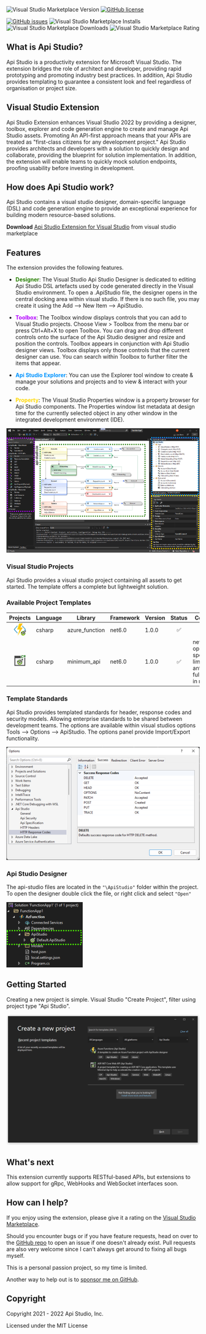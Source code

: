 ![Visual Studio Marketplace Version](https://img.shields.io/visual-studio-marketplace/v/AndrewButson.ApiStudio)
[![GitHub license](https://img.shields.io/github/license/arbs-io/api-studio-visualstudio.svg)](https://github.com/arbs-io/api-studio-visualstudio/blob/master/LICENSE.md)

[![GitHub issues](https://img.shields.io/github/issues/arbs-io/api-studio-visualstudio.svg)](https://github.com/arbs-io/api-studio-visualstudio/issues)
![Visual Studio Marketplace Installs](https://img.shields.io/visual-studio-marketplace/i/AndrewButson.ApiStudio)
![Visual Studio Marketplace Downloads](https://img.shields.io/visual-studio-marketplace/d/AndrewButson.ApiStudio)
![Visual Studio Marketplace Rating](https://img.shields.io/visual-studio-marketplace/r/AndrewButson.ApiStudio)

## **What is Api Studio?**

Api Studio is a productivity extension for Microsoft Visual Studio. The extension bridges the role of architect and developer, providing rapid prototyping and promoting industry best practices. In addition, Api Studio provides templating to guarantee a consistent look and feel regardless of organisation or project size.

## **Visual Studio Extension**

Api Studio Extension enhances Visual Studio 2022 by providing a designer, toolbox, explorer and code generation engine to create and manage Api Studio assets. Promoting An API-first approach means that your APIs are treated as "first-class citizens for any development project." Api Studio provides architects and developers with a solution to quickly design and collaborate, providing the blueprint for solution implementation. In addition, the extension will enable teams to quickly mock solution endpoints, proofing usability before investing in development.

## **How does Api Studio work?**

Api Studio contains a visual studio designer, domain-specific language (DSL) and code generation engine to provide an exceptional experience for building modern resource-based solutions.

**Download** [Api Studio Extension for Visual Studio](https://marketplace.visualstudio.com/items?itemName=AndrewButson.ApiStudio) from visual studio marketplace

## **Features**

The extension provides the following features.

- <span style="color:#267F00;">**Designer**</span>: The Visual Studio Api Studio Designer is dedicated to editing Api Studio DSL artefacts used by code generated directly in the Visual Studio environment. To open a .ApiStudio file, the designer opens in the central docking area within visual studio. If there is no such file, you may create it using the Add --> New Item --> ApiStudio.

- <span style="color:#B200FF;">**Toolbox**</span>: The Toolbox window displays controls that you can add to Visual Studio projects. Choose View > Toolbox from the menu bar or press Ctrl+Alt+X to open Toolbox. You can drag and drop different controls onto the surface of the Api Studio designer and resize and position the controls. Toolbox appears in conjunction with Api Studio designer views. Toolbox displays only those controls that the current designer can use. You can search within Toolbox to further filter the items that appear.

- <span style="color:#0094FF;">**Api Studio Explorer**</span>: You can use the Explorer tool window to create & manage your solutions and projects and to view & interact with your code.

- <span style="color:#FFD800;">**Property**</span>: The Visual Studio Properties window is a property browser for Api Studio components. The Properties window list metadata at design time for the currently selected object in any other window in the integrated development environment (IDE).

![api-studio-visualstudio-overview-highlighted__1.png](images/api-studio-visualstudio-overview-highlighted.png)

### **Visual Studio Projects**

Api Studio provides a visual studio project containing all assets to get started. The template offers a complete but lightweight solution.

### Available Project Templates

|                                          Projects                                           | Language | Library        | Framework | Version | Status | Comments                                                                     |
| :-----------------------------------------------------------------------------------------: | -------- | -------------- | --------- | ------- | :----: | ---------------------------------------------------------------------------- |
| ![csharp-azurefunction-dotnet6](images/api-studio.codegen.csharp-azurefunction-dotnet6.png) | csharp   | azure_function | net6.0    | 1.0.0   |   ✅   |
|    ![csharp-minimalapi-dotnet6](images/api-studio.codegen.csharp-minimalapi-dotnet6.png)    | csharp   | minimum_api    | net6.0    | 1.0.0   |   ✅   | net6.0 openapi specification limitations, anticipated full support in net7.0 |

### Template Standards

Api Studio provides templated standards for header, response codes and security models. Allowing enterprise standards to be shared between development teams. The options are available within visual studios options Tools --> Options --> ApiStudio. The options panel provide Import/Export functionality.

![api-studio-visualstudio-options.png](images/api-studio-visualstudio-options.png)

### Api Studio Designer

The api-studio files are located in the `"\ApiStudio"` folder within the project. To open the designer double click the file, or right click and select `"Open"`

![api-studio-visualstudio-project.png](images/api-studio-visualstudio-project.png)

## **Getting Started**

Creating a new project is simple. Visual Studio "Create Project", filter using project type "Api Studio".

![api-studio-project-template-filter.png](images/api-studio-project-template-filter.png)

## **What's next**

This extension currently supports RESTful-based APIs, but extensions to allow support for gRpc, WebHooks and WebSocket interfaces soon.

## **How can I help?**

If you enjoy using the extension, please give it a rating on the [Visual Studio Marketplace](https://marketplace.visualstudio.com/items?itemName=AndrewButson.ApiStudio).

Should you encounter bugs or if you have feature requests, head on over to the [GitHub repo](https://github.com/arbs-io/api-studio-visualstudio) to open an issue if one doesn't already exist.
Pull requests are also very welcome since I can't always get around to fixing all bugs myself.

This is a personal passion project, so my time is limited.

Another way to help out is to [sponsor me on GitHub](https://github.com/sponsors/arbs-io).

## **Copyright**

Copyright 2021 - 2022 Api Studio, Inc.

Licensed under the MIT License
